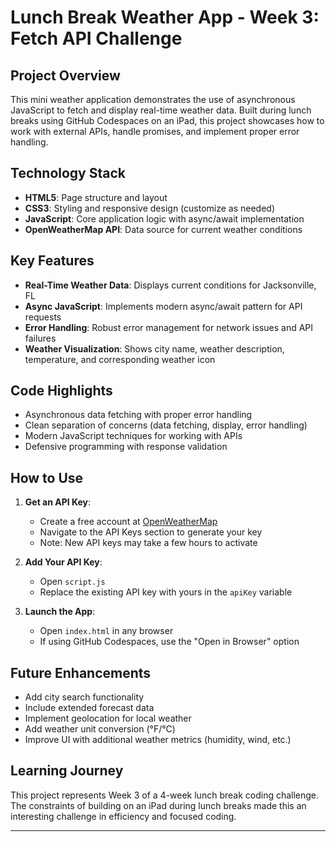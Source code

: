 # Lunch Break Weather App - Week 3: Fetch API Challenge

## Project Overview
This mini weather application demonstrates the use of asynchronous JavaScript to fetch and display real-time weather data. Built during lunch breaks using GitHub Codespaces on an iPad, this project showcases how to work with external APIs, handle promises, and implement proper error handling.

## Technology Stack
- **HTML5**: Page structure and layout
- **CSS3**: Styling and responsive design (customize as needed)
- **JavaScript**: Core application logic with async/await implementation
- **OpenWeatherMap API**: Data source for current weather conditions

## Key Features
- **Real-Time Weather Data**: Displays current conditions for Jacksonville, FL
- **Async JavaScript**: Implements modern async/await pattern for API requests
- **Error Handling**: Robust error management for network issues and API failures
- **Weather Visualization**: Shows city name, weather description, temperature, and corresponding weather icon

## Code Highlights
- Asynchronous data fetching with proper error handling
- Clean separation of concerns (data fetching, display, error handling)
- Modern JavaScript techniques for working with APIs
- Defensive programming with response validation

## How to Use
1. **Get an API Key**:
   - Create a free account at [OpenWeatherMap](https://home.openweathermap.org/users/sign_up)
   - Navigate to the API Keys section to generate your key
   - Note: New API keys may take a few hours to activate

2. **Add Your API Key**:
   - Open `script.js`
   - Replace the existing API key with yours in the `apiKey` variable

3. **Launch the App**:
   - Open `index.html` in any browser
   - If using GitHub Codespaces, use the "Open in Browser" option

## Future Enhancements
- Add city search functionality
- Include extended forecast data
- Implement geolocation for local weather
- Add weather unit conversion (°F/°C)
- Improve UI with additional weather metrics (humidity, wind, etc.)

## Learning Journey
This project represents Week 3 of a 4-week lunch break coding challenge. The constraints of building on an iPad during lunch breaks made this an interesting challenge in efficiency and focused coding.

---
